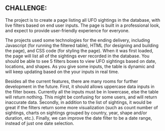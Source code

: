 ## CHALLENGE:

The project is to create a page listing all UFO sightings in the database, with live filters based on end user inputs. The page is built in a professional look, and expect to provide user-friendly experience for everyone.

The projects used some technologies for the ending delivery, including Javascript (for running the filtered table), HTML (for designing and building the page), and CSS code (for styling the page). When it was first loaded, the page will list all of the sightings ever recorded in the database. You should be able to see 5 filters boxes to view UFO sightings based on date, locations, and shapes. As you give some inputs, the table is dynamic and will keep updating based on the your inputs in real time.

Besides all the current features, there are many rooms for further development in the future. First, it should allows uppercase data inputs in the filter boxes. Currently all the inputs must be in lowercase, else the table will return nothing. This might be confusing for some users, and will return inaccurate data. Secondly, in addition to the list of sightings, it would be great if the filters return some more visualization (such as count number of sightings, charts on sightings grouped by country, year, shape and/or duration, etc.). Finally, we can improve the date filter to be a date range, instead of just one date selection.

